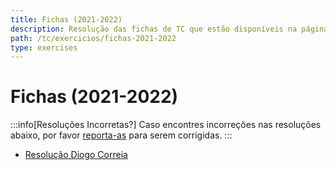 ```yaml
---
title: Fichas (2021-2022)
description: Resolução das fichas de TC que estão disponíveis na página da UC (de 2021-2022).
path: /tc/exercicios/fichas-2021-2022
type: exercises
---
```


# Fichas (2021-2022)

:::info[Resoluções Incorretas?]
Caso encontres incorreções nas resoluções abaixo, por favor
[reporta-as](https://github.com/diogotcorreia/resumos-leic/issues/new/choose)
para serem corrigidas.
:::

- [Resolução Diogo Correia](https://drive.google.com/file/d/1zwJFXICBYJ1C1iaozoTD1cSC9j9QUaqs/view?usp=sharing)
